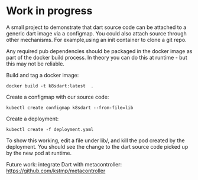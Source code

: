 # Work in progress 

A small project to demonstrate that dart source code can be attached to a generic dart image via a 
configmap. You could also attach source through other mechanisms. For example,using an
 init container to clone a git repo.


Any required pub dependencies should be packaged in the docker image as part of the docker build process. In theory
you can do this at runtime - but this may not be reliable. 

Build and tag a docker image:

`docker build -t k8sdart:latest  .`


Create a configmap with our source code:

`kubectl create configmap k8sdart --from-file=lib`


Create a deployment:

`kubectl create -f deployment.yaml`

To show this working, edit a file under lib/, and kill the pod created by the deployment. You should see the change to 
the dart source code picked up by the new pod at runtime.


Future work: integrate Dart with metacontroller:  https://github.com/kstmp/metacontroller


